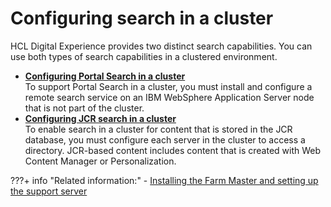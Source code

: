 # Configuring search in a cluster

HCL Digital Experience provides two distinct search capabilities. You can use both types of search capabilities in a clustered environment.


-   **[Configuring Portal Search in a cluster](clus_psearch.md)**  
To support Portal Search in a cluster, you must install and configure a remote search service on an IBM WebSphere Application Server node that is not part of the cluster.
-   **[Configuring JCR search in a cluster](config_jcr_search_clus.md)**  
To enable search in a cluster for content that is stored in the JCR database, you must configure each server in the cluster to access a directory. JCR-based content includes content that is created with Web Content Manager or Personalization.

<!--

**Previous topic:**[Remote search service](../admin-system/srcusgrmtsrchsrv.md)

**Next topic:**[Configuring search in a portal farm](../install/config_search_farm.md)-->

???+ info "Related information:"
    - [Installing the Farm Master and setting up the support server](../../../deployment/manage/portalfarm_cfg/choose_portalfarm/settingup_with_sharedconfig/set_portal_farm_master.md)

